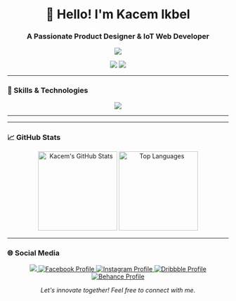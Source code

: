 <h1 align="center">👋 Hello! I'm Kacem Ikbel</h1>
<h3 align="center">A Passionate Product Designer & IoT Web Developer</h3>

<p align="center">
  <img src="https://badgen.net/badge/Developer/Passionate/purple?icon=terminal&scale=4">
</p>

<p align="center">
  <a href="mailto:kassemikbel56@gmail.com?subject=Hello%20Kacem,%20From%20GitHub"><img src="https://img.shields.io/badge/Contact-Me-ff69b4.svg?style=for-the-badge&logo=gmail&logoColor=white"></a>
  <a href="https://www.linkedin.com/in/ikbel-kassem-732457226/"><img src="https://img.shields.io/badge/LinkedIn-Connect-blue.svg?style=for-the-badge&logo=linkedin&logoColor=white"></a>
</p>

---

### 💼 Skills & Technologies

<p align="center">
  <!-- Skills Icons -->
  <img src="https://skillicons.dev/icons?i=html,css,js,react,python,java,c,cpp,arduino,raspberrypi,linux,figma,photoshop&theme=light" />
</p>

---



---

### 📈 GitHub Stats

<p align="center">
  <img height="180em" src="https://github-readme-stats.vercel.app/api?username=kacemikbel&show_icons=true&theme=radical&hide_border=true" alt="Kacem's GitHub Stats"/>
  <img height="180em" src="https://github-readme-stats.vercel.app/api/top-langs/?username=kacemikbel&layout=compact&theme=radical&hide_border=true" alt="Top Languages"/>


</p>

---

### 🌐 Social Media

<p align="center">
  <!-- Social Icons -->
  
  <a href="https://github.com/kacemikbel">
    <img src="https://img.shields.io/github/followers/kacemikbel?label=Follow&style=social">
  </a>
  <a href="https://www.facebook.com/kassem.ikbel.96/">
    <img src="https://img.shields.io/badge/Facebook-Profile-blue?style=flat-square&logo=facebook&logoColor=white" alt="Facebook Profile">
  </a>
  <a href="https://www.instagram.com/ikbel_kacem/">
    <img src="https://img.shields.io/badge/Instagram-Profile-c13584?style=flat-square&logo=instagram&logoColor=white" alt="Instagram Profile">
  </a>
  <a href="https://dribbble.com/kacem_ikbel">
    <img src="https://img.shields.io/badge/Dribbble-Profile-ea4c89?style=flat-square&logo=dribbble&logoColor=white" alt="Dribbble Profile">
  </a>
  <a href="https://www.behance.net/kassemikbel">
    <img src="https://img.shields.io/badge/Behance-Profile-053eff?style=flat-square&logo=behance&logoColor=white" alt="Behance Profile">
  </a>
</p>


<div align="center">
  <i>Let's innovate together! Feel free to connect with me.</i>
</div>
